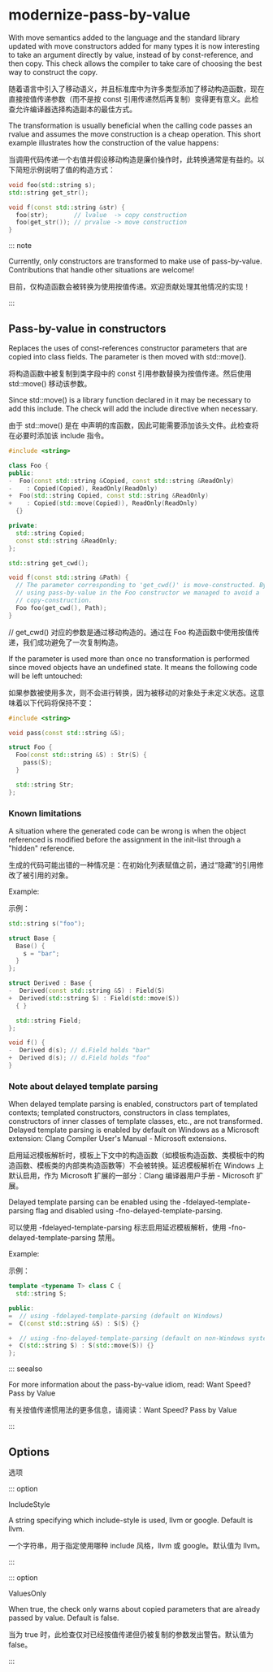 # modernize-pass-by-value

With move semantics added to the language and the standard library updated with move constructors added for many types it is now interesting to take an argument directly by value, instead of by const-reference, and then copy. This check allows the compiler to take care of choosing the best way to construct the copy.

随着语言中引入了移动语义，并且标准库中为许多类型添加了移动构造函数，现在直接按值传递参数（而不是按 const 引用传递然后再复制）变得更有意义。此检查允许编译器选择构造副本的最佳方式。

The transformation is usually beneficial when the calling code passes an rvalue and assumes the move construction is a cheap operation. This short example illustrates how the construction of the value happens:

当调用代码传递一个右值并假设移动构造是廉价操作时，此转换通常是有益的。以下简短示例说明了值的构造方式：

```c++
void foo(std::string s);
std::string get_str();

void f(const std::string &str) {
  foo(str);       // lvalue  -> copy construction
  foo(get_str()); // prvalue -> move construction
}
```

::: note

Currently, only constructors are transformed to make use of pass-by-value. Contributions that handle other situations are welcome!

目前，仅构造函数会被转换为使用按值传递。欢迎贡献处理其他情况的实现！

:::

## Pass-by-value in constructors

Replaces the uses of const-references constructor parameters that are copied into class fields. The parameter is then moved with std::move().

将构造函数中被复制到类字段中的 const 引用参数替换为按值传递。然后使用 std::move() 移动该参数。

Since std::move() is a library function declared in <utility> it may be necessary to add this include. The check will add the include directive when necessary.

由于 std::move() 是在 <utility> 中声明的库函数，因此可能需要添加该头文件。此检查将在必要时添加该 include 指令。

```c++
#include <string>

class Foo {
public:
-  Foo(const std::string &Copied, const std::string &ReadOnly)
-    : Copied(Copied), ReadOnly(ReadOnly)
+  Foo(std::string Copied, const std::string &ReadOnly)
+    : Copied(std::move(Copied)), ReadOnly(ReadOnly)
  {}

private:
  std::string Copied;
  const std::string &ReadOnly;
};

std::string get_cwd();

void f(const std::string &Path) {
  // The parameter corresponding to 'get_cwd()' is move-constructed. By
  // using pass-by-value in the Foo constructor we managed to avoid a
  // copy-construction.
  Foo foo(get_cwd(), Path);
}
```

// get_cwd() 对应的参数是通过移动构造的。通过在 Foo 构造函数中使用按值传递，我们成功避免了一次复制构造。

If the parameter is used more than once no transformation is performed since moved objects have an undefined state. It means the following code will be left untouched:

如果参数被使用多次，则不会进行转换，因为被移动的对象处于未定义状态。这意味着以下代码将保持不变：

```c++
#include <string>

void pass(const std::string &S);

struct Foo {
  Foo(const std::string &S) : Str(S) {
    pass(S);
  }

  std::string Str;
};
```

### Known limitations

A situation where the generated code can be wrong is when the object referenced is modified before the assignment in the init-list through a "hidden" reference.

生成的代码可能出错的一种情况是：在初始化列表赋值之前，通过“隐藏”的引用修改了被引用的对象。

Example:

示例：

```c++
std::string s("foo");

struct Base {
  Base() {
    s = "bar";
  }
};

struct Derived : Base {
-  Derived(const std::string &S) : Field(S)
+  Derived(std::string S) : Field(std::move(S))
  { }

  std::string Field;
};

void f() {
-  Derived d(s); // d.Field holds "bar"
+  Derived d(s); // d.Field holds "foo"
}
```

### Note about delayed template parsing

When delayed template parsing is enabled, constructors part of templated contexts; templated constructors, constructors in class templates, constructors of inner classes of template classes, etc., are not transformed. Delayed template parsing is enabled by default on Windows as a Microsoft extension: Clang Compiler User's Manual - Microsoft extensions.

启用延迟模板解析时，模板上下文中的构造函数（如模板构造函数、类模板中的构造函数、模板类的内部类构造函数等）不会被转换。延迟模板解析在 Windows 上默认启用，作为 Microsoft 扩展的一部分：Clang 编译器用户手册 - Microsoft 扩展。

Delayed template parsing can be enabled using the -fdelayed-template-parsing flag and disabled using -fno-delayed-template-parsing.

可以使用 -fdelayed-template-parsing 标志启用延迟模板解析，使用 -fno-delayed-template-parsing 禁用。

Example:

示例：

```c++
template <typename T> class C {
  std::string S;

public:
=  // using -fdelayed-template-parsing (default on Windows)
=  C(const std::string &S) : S(S) {}

+  // using -fno-delayed-template-parsing (default on non-Windows systems)
+  C(std::string S) : S(std::move(S)) {}
};
```

::: seealso

For more information about the pass-by-value idiom, read: Want Speed? Pass by Value

有关按值传递惯用法的更多信息，请阅读：Want Speed? Pass by Value

:::

## Options

选项

::: option

IncludeStyle

A string specifying which include-style is used, llvm or google. Default is llvm.

一个字符串，用于指定使用哪种 include 风格，llvm 或 google。默认值为 llvm。

:::

::: option

ValuesOnly

When true, the check only warns about copied parameters that are already passed by value. Default is false.

当为 true 时，此检查仅对已经按值传递但仍被复制的参数发出警告。默认值为 false。

:::
